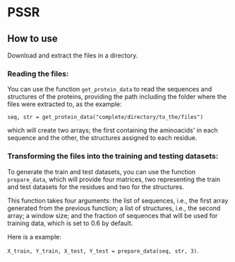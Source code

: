 # PSSR

## How to use

Download and extract the files in a directory. 

### Reading the files:

You can use the function `get_protein_data` to read the sequences and structures of the proteins, 
providing the path including the folder where the files were extracted to, as the example:

`seq, str = get_protein_data("complete/directory/to_the/files")`

which will create two arrays; the first containing the aminoacids' in each sequence and the other, the structures assigned to each residue.

### Transforming the files into the training and testing datasets:

To generate the train and test datasets, you can use the function `prepare_data`, which will provide four matrices, 
two representing the train and test datasets for the residues and two for the structures. 

This function takes four arguments: the list of sequences, i.e., the first array generated from the previous function; 
a list of structures, i.e., the second array; a window size; and 
the fraction of sequences that will be used for training data, which is set to 0.6 by default.

Here is a example:

`X_train, Y_train, X_test, Y_test = prepare_data(seq, str, 3)`.
